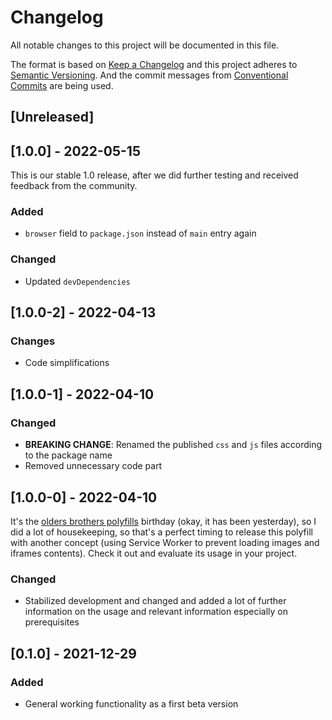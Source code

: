 # Changelog

All notable changes to this project will be documented in this file.

The format is based on [Keep a Changelog](https://keepachangelog.com/en/1.0.0/)
and this project adheres to [Semantic Versioning](https://semver.org/spec/v2.0.0.html).
And the commit messages from [Conventional Commits](https://conventionalcommits.org) are being used.

## [Unreleased]

## [1.0.0] - 2022-05-15

This is our stable 1.0 release, after we did further testing and received feedback from the community.

### Added

- `browser` field to `package.json` instead of `main` entry again

### Changed

- Updated `devDependencies`

## [1.0.0-2] - 2022-04-13

### Changes

- Code simplifications

## [1.0.0-1] - 2022-04-10

### Changed

- **BREAKING CHANGE**: Renamed the published `css` and `js` files according to the package name
- Removed unnecessary code part

## [1.0.0-0] - 2022-04-10

It's the [olders brothers polyfills](https://github.com/mfranzke/loading-attribute-polyfill) birthday (okay, it has been yesterday), so I did a lot of housekeeping, so that's a perfect timing to release this polyfill with another concept (using Service Worker to prevent loading images and iframes contents). Check it out and evaluate its usage in your project.

### Changed

- Stabilized development and changed and added a lot of further information on the usage and relevant information especially on prerequisites

## [0.1.0] - 2021-12-29

### Added

- General working functionality as a first beta version
